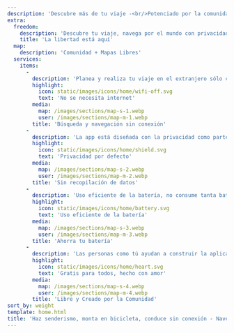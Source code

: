```yaml
---
description: 'Descubre más de tu viaje -<br/>Potenciado por la comunidad'
extra:
  freedom:
    description: 'Descubre tu viaje, navega por el mundo con privacidad y la comunidad en primer plano.'
    title: 'La libertad está aquí'
  map:
    description: 'Comunidad + Mapas Libres'
  services:
    items:
      - 
        description: 'Planea y realiza tu viaje en el extranjero sólo con GPS, sin necesidad de datos móviles. Busca puntos de referencia mientras realizas senderismo o ciclismo en un lugar remoto.'
        highlight:
          icon: static/images/icons/home/wifi-off.svg
          text: 'No se necesita internet'
        media:
          map: /images/sections/map-s-1.webp
          user: /images/sections/map-m-1.webp
        title: 'Búsqueda y navegación sin conexión'
      - 
        description: 'La app está diseñada con la privacidad como parte clave- no identifica a personas, no te vigila y no recopila ninguna información. CoMaps también fue auditada por <span class="text-icon"><svg viewBox="0 0 19 19"><use href="#icon-exodus"></use></svg> [Exodus](https://reports.exodus-privacy.eu.org/reports/app.comaps.google/latest/).'
        highlight:
          icon: static/images/icons/home/shield.svg
          text: 'Privacidad por defecto'
        media:
          map: /images/sections/map-s-2.webp
          user: /images/sections/map-m-2.webp
        title: 'Sin recopilación de datos'
      - 
        description: 'Uso eficiente de la batería, no consume tanta batería como otras aplicaciones de navegación.'
        highlight:
          icon: static/images/icons/home/battery.svg
          text: 'Uso eficiente de la batería'
        media:
          map: /images/sections/map-s-3.webp
          user: /images/sections/map-m-3.webp
        title: 'Ahorra tu batería'
      - 
        description: 'Las personas como tú ayudan a construir la aplicación añadiendo ubicaciones en <span class="text-icon"><svg viewBox="0 0 19 19"><use href="#icon-open-street-map"></use></svg> [OpenStreetMap](https://openstreetmap.org)</span>, proporcionando comentarios sobre funcionalidades, y contribuyendo con código en <span class="text-icon"><svg viewbox="0 0 4.233 4.233"> <use href="#icon-codeberg"></use></svg> [Codeberg](https://codeberg.org/comaps)</span> para crear un gran mapa juntos. El proyecto es un fork de Organic Maps y Maps.Me, y está dirigido por una comunidad de código abierto.'
        highlight:
          icon: static/images/icons/home/heart.svg
          text: 'Gratis para todos, hecho con amor'
        media:
          map: /images/sections/map-s-4.webp
          user: /images/sections/map-m-4.webp
        title: 'Libre y Creado por la Comunidad'
sort_by: weight
template: home.html
title: 'Haz senderismo, monta en bicicleta, conduce sin conexión - Navega con privacidad'
---
```

